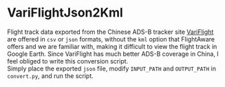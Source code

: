# VariFlightJson2Kml
Flight track data exported from the Chinese ADS-B tracker site [VariFlight](https://flightadsb.variflight.com/) are offered in `csv` or `json` formats, without the `kml` option that FlightAware offers and we are familiar with, making it difficult to view the flight track in Google Earth. Since VariFlight has much better ADS-B coverage in China, I feel obliged to write this conversion script.  
Simply place the exported `json` file, modify `INPUT_PATH` and `OUTPUT_PATH` in `convert.py`, and run the script.